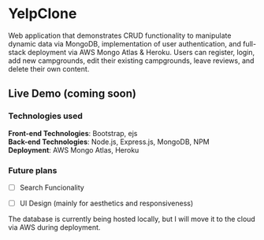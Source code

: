 # YelpClone
 Web application that demonstrates CRUD functionality to manipulate dynamic data via MongoDB, implementation of user authentication, and full-stack deployment via AWS Mongo Atlas & Heroku. Users can register, login, add new campgrounds, edit their existing campgrounds, leave reviews, and delete their own content. 

## Live Demo (coming soon)

### Technologies used
**Front-end Technologies**: Bootstrap, ejs\
**Back-end Technologies**: Node.js, Express.js, MongoDB, NPM\
**Deployment**: AWS Mongo Atlas, Heroku

### Future plans
- [ ] Search Funcionality
- [ ] UI Design (mainly for aesthetics and responsiveness) 


The database is currently being hosted locally, but I will move it to the cloud via AWS during deployment.

<!-- 
Purpose 
Features
-->
